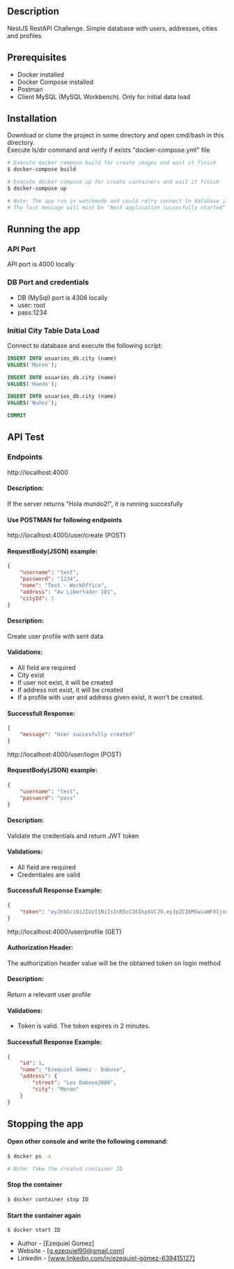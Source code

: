 

## Description

NestJS RestAPI Challenge. Simple database with users, addresses, cities and profiles

## Prerequisites
- Docker installed
- Docker Compose installed
- Postman
- Client MySQL (MySQL Workbench). Only for initial data load


## Installation

Download or clone the project in some directory and open cmd/bash in this directory. <br />
Execute ls/dir command and verify if exists "docker-compose.yml" file 

```bash
# Execute docker compose build for create images and wait it finish 
$ docker-compose build

# Execute docker compose up for create containers and wait it finish
$ docker-compose up

# Note: The app run in watchmode and could retry connect to database if it not is created yet
# The last message will must be "Nest application succesfully started"
```

## Running the app

### API Port
API port is 4000 locally

### DB Port and credentials
- DB (MySql) port is 4306 locally
- user: root
- pass:1234

### Initial City Table Data Load

Connect to database and execute the following script:
``` sql
INSERT INTO usuarios_db.city (name)
VALUES('Moron');

INSERT INTO usuarios_db.city (name)
VALUES('Haedo');

INSERT INTO usuarios_db.city (name)
VALUES('Nuñez');

COMMIT
```

## API Test

### Endpoints

http://localhost:4000

#### Description: 
If the server returns "Hola mundo2!", it is running succesfully 

#### Use POSTMAN for following endpoints

http://localhost:4000/user/create (POST)

#### RequestBody(JSON) example:
```json
{
    "username": "test",
    "password": "1234",
    "name": "Test - WorkOffice",
    "address": "Av Libertador 101",
    "cityId": 1
}
```

#### Description: 
Create user profile with sent data

#### Validations: 
- All field are required
- City exist
- If user not exist, it will be created
- If address not exist, it will be created
- If a profile with user and address given exist, it won't be created.

#### Successfull Response:
```json
{
    "message": "User succesfully created"
}
```

http://localhost:4000/user/login (POST)

#### RequestBody(JSON) example:
```json
{
    "username": "test",
    "password": "pass"
}
```

#### Description: 
Validate the credentials and return JWT token

#### Validations: 
- All field are required
- Credentiales are valid

#### Successfull Response Example:
```json
{
    "token": "eyJhbGciOiJIUzI1NiIsInR5cCI6IkpXVCJ9.eyJpZCI6MSwiaWF0IjoxNjMwOTY1Mzk0LCJleHAiOjE2MzA5NjU1MTR9.HJT5no0Os-qsJpLvipP2x9ppT3iz9Vw4qi8OO45YLF0"
}
```

http://localhost:4000/user/profile (GET)

#### Authorization Header:
The authorization header value will be the obtained token on login method

#### Description: 
Return a relevant user profile

#### Validations: 
- Token is valid. The token expires in 2 minutes.

#### Successfull Response Example:
```json
{
    "id": 1,
    "name": "Ezequiel Gomez - Dabove",
    "address": {
        "street": "Los Dabove2080",
        "city": "Moron"
    }
}
```

## Stopping the app

#### Open other console and write the following command:
```bash 
$ docker ps -a

# Note: Take the created container ID
```

#### Stop the container
```bash 
$ docker container stop ID
```

#### Start the container again

```bash 
$ docker start ID
```


- Author - [Ezequiel Gomez]
- Website - [g.ezequiel90@gmail.com]
- Linkedin - [www.linkedin.com/in/ezequiel-gómez-639415127]


